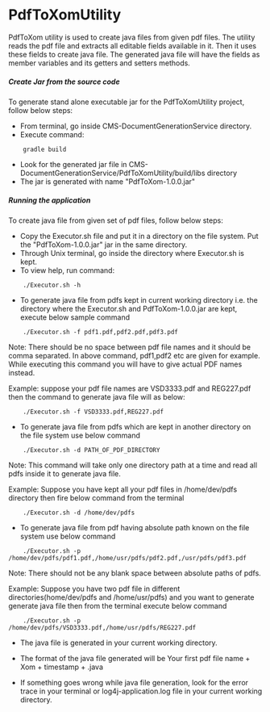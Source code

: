 PdfToXomUtility
===============

PdfToXom utility is used to create java files from given pdf files.
The utility reads the pdf file and extracts all editable fields available in it.
Then it uses these fields to create java file. The generated java file will have
the fields as member variables and its getters and setters methods.


##### Create Jar from the source code

To generate stand alone executable jar for the PdfToXomUtility project, follow below steps: 

*  From terminal, go inside CMS-DocumentGenerationService directory.
*  Execute command:

```
    gradle build
```

*  Look for the generated jar file in  CMS-DocumentGenerationService/PdfToXomUtility/build/libs directory
*  The jar is generated with name "PdfToXom-1.0.0.jar"


##### Running the application 

To create java file from given set of pdf files, follow below steps:

*  Copy the Executor.sh file and put it in a directory on the file system. Put the "PdfToXom-1.0.0.jar" jar in 
   the same directory.
*  Through Unix terminal, go inside the directory where Executor.sh is kept.
*  To view help, run command:

```
    ./Executor.sh -h
```

*  To generate java file from pdfs kept in current working directory i.e. the directory where the 
   Executor.sh and PdfToXom-1.0.0.jar are kept, execute below sample command
	
```
    ./Executor.sh -f pdf1.pdf,pdf2.pdf,pdf3.pdf 
```

   Note: There should be no space between pdf file names and it should be comma separated. In above command, pdf1,pdf2
   etc are given for example. While executing this command you will have to give actual PDF names instead.
   
   Example: suppose your pdf file names are VSD3333.pdf and REG227.pdf then the command to generate java file will
   as below:
	
```
    ./Executor.sh -f VSD3333.pdf,REG227.pdf
``` 

*  To generate java file from pdfs which are kept in another directory on the file system use below command

```
    ./Executor.sh -d PATH_OF_PDF_DIRECTORY
```

   Note: This command will take only one directory path at a time and read all pdfs inside it to generate java file.
    
   Example: Suppose you have kept all your pdf files in /home/dev/pdfs directory then fire below command from the terminal
	
```
    ./Executor.sh -d /home/dev/pdfs
```

*  To generate java file from pdf having absolute path known on the file system use below command

```
    ./Executor.sh -p /home/dev/pdfs/pdf1.pdf,/home/usr/pdfs/pdf2.pdf,/usr/pdfs/pdf3.pdf   
```

   Note: There should not be any blank space between absolute paths of pdfs.
    
   Example: Suppose you have two pdf file in different directories(home/dev/pdfs and /home/usr/pdfs) and you want to generate
   generate java file then from the terminal execute below command
	
```   
    ./Executor.sh -p /home/dev/pdfs/VSD3333.pdf,/home/usr/pdfs/REG227.pdf
```

*  The java file is generated in your current working directory.  

*  The format of the java file generated will be 
   Your first pdf file name + Xom + timestamp + .java
  

*  If something goes wrong while java file generation, look for the error trace in your terminal or log4j-application.log 
   file in your current working directory.

